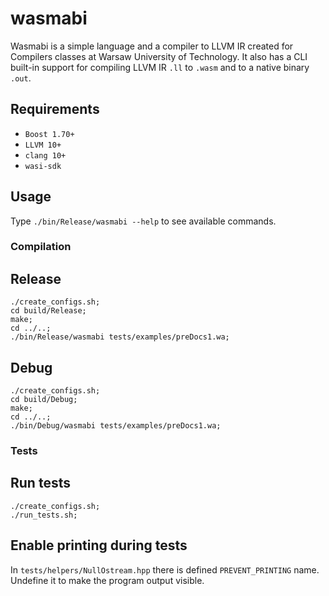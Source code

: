 # wasmabi
Wasmabi is a simple language and a compiler to LLVM IR created for Compilers classes at Warsaw University of Technology. It also has a CLI built-in support for compiling LLVM IR `.ll` to `.wasm` and to a native binary `.out`.

## Requirements
- `Boost 1.70+`
- `LLVM 10+`
- `clang 10+`
- `wasi-sdk`

## Usage
Type `./bin/Release/wasmabi --help` to see available commands.

### Compilation

## Release
```
./create_configs.sh;
cd build/Release;
make;
cd ../..;
./bin/Release/wasmabi tests/examples/preDocs1.wa;
```

## Debug
```
./create_configs.sh;
cd build/Debug;
make;
cd ../..;
./bin/Debug/wasmabi tests/examples/preDocs1.wa;
```

### Tests
## Run tests
```
./create_configs.sh;
./run_tests.sh;
```

## Enable printing during tests
In `tests/helpers/NullOstream.hpp` there is defined `PREVENT_PRINTING` name. Undefine it to make the program output visible. 
